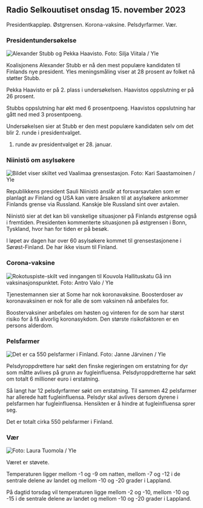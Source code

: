 ## Radio Selkouutiset onsdag 15. november 2023

Presidentkappløp. Østgrensen. Korona-vaksine. Pelsdyrfarmer. Vær.

### Presidentundersøkelse

![Alexander Stubb og Pekka Haavisto. Foto: Silja Viitala / Yle](https://images.cdn.yle.fi/image/upload/c_crop,h_3188,w_5668,x_0,y_327/ar_1.7777777777777777,c_fill,g_faces,h_6275,0dprq_auto:eco/f_auto/fl_lossy/v1698912813/39-11947566543595173663)

Koalisjonens Alexander Stubb er nå den mest populære kandidaten til Finlands nye president. Yles meningsmåling viser at 28 prosent av folket nå støtter Stubb.

Pekka Haavisto er på 2. plass i undersøkelsen. Haavistos oppslutning er på 26 prosent.

Stubbs oppslutning har økt med 6 prosentpoeng. Haavistos oppslutning har gått ned med 3 prosentpoeng.

Undersøkelsen sier at Stubb er den mest populære kandidaten selv om det blir 2. runde i presidentvalget.

1. runde av presidentvalget er 28. januar.

### Niinistö om asylsøkere

![Bildet viser skiltet ved Vaalimaa grensestasjon. Foto: Kari Saastamoinen / Yle](https://images.cdn.yle.fi/image/upload/c_crop,h_2908,w_5178,x_0,y_0/ar_1.7777777777777777,c_fill,g_faces,h_2_01,w_pr.q_auto:eco/f_auto/fl_lossy/v1699908638/39-120003165528559efc2b)

Republikkens president Sauli Niinistö anslår at forsvarsavtalen som er planlagt av Finland og USA kan være årsaken til at asylsøkere ankommer Finlands grense via Russland. Kanskje ble Russland sint over avtalen.

Niinistö sier at det kan bli vanskelige situasjoner på Finlands østgrense også i fremtiden. Presidenten kommenterte situasjonen på østgrensen i Bonn, Tyskland, hvor han for tiden er på besøk.

I løpet av dagen har over 60 asylsøkere kommet til grensestasjonene i Sørøst-Finland. De har ikke visum til Finland.

### Corona-vaksine

![Rokotuspiste-skilt ved inngangen til Kouvola Hallituskatu Gå inn vaksinasjonspunktet. Foto: Antro Valo / Yle](https://images.cdn.yle.fi/image/upload/c_crop,h_3247,w_5773,x_0,y_601/ar_1.7777777777777777,c_fill,g_faces,h_6270,0_prq_auto:eco/f_auto/fl_lossy/v1699867130/39-11997076551e51acfff3)

Tjenestemannen sier at Some har nok koronavaksine. Boosterdoser av koronavaksinen er nok for alle de som vaksinen nå anbefales for.

Boostervaksiner anbefales om høsten og vinteren for de som har størst risiko for å få alvorlig koronasykdom. Den største risikofaktoren er en persons alderdom.

### Pelsfarmer

![Det er ca 550 pelsfarmer i Finland. Foto: Janne Järvinen / Yle](https://images.cdn.yle.fi/image/upload/c_crop,h_4597,w_8174,x_18,y_0/ar_1.7777777777777777,c_fill,g_faces,h_6270,0dpr/wdprq_auto:eco/f_auto/fl_lossy/v1696520468/39-1181997651ed401620a0)

Pelsdyroppdrettere har søkt den finske regjeringen om erstatning for dyr som måtte avlives på grunn av fugleinfluensa. Pelsdyroppdretterne har søkt om totalt 6 millioner euro i erstatning.

Så langt har 12 pelsdyrfarmer søkt om erstatning. Til sammen 42 pelsfarmer har allerede hatt fugleinfluensa. Pelsdyr skal avlives dersom dyrene i pelsfarmen har fugleinfluensa. Hensikten er å hindre at fugleinfluensa sprer seg.

Det er totalt cirka 550 pelsfarmer i Finland.

### Vær

![ Foto: Laura Tuomola / Yle](https://images.cdn.yle.fi/image/upload/c_crop,h_1080,w_1919,x_0,y_0/ar_1.7777777777777777,c_fill,g_faces,h_670,.wdpr.0/q_auto:eco/f_auto/fl_lossy/v1700050702/39-12009776554b6f9117dc)

Været er støvete.

Temperaturen ligger mellom -1 og -9 om natten, mellom -7 og -12 i de sentrale delene av landet og mellom -10 og -20 grader i Lappland.

På dagtid torsdag vil temperaturen ligge mellom -2 og -10, mellom -10 og -15 i de sentrale delene av landet og mellom -10 og -20 grader i Lappland.